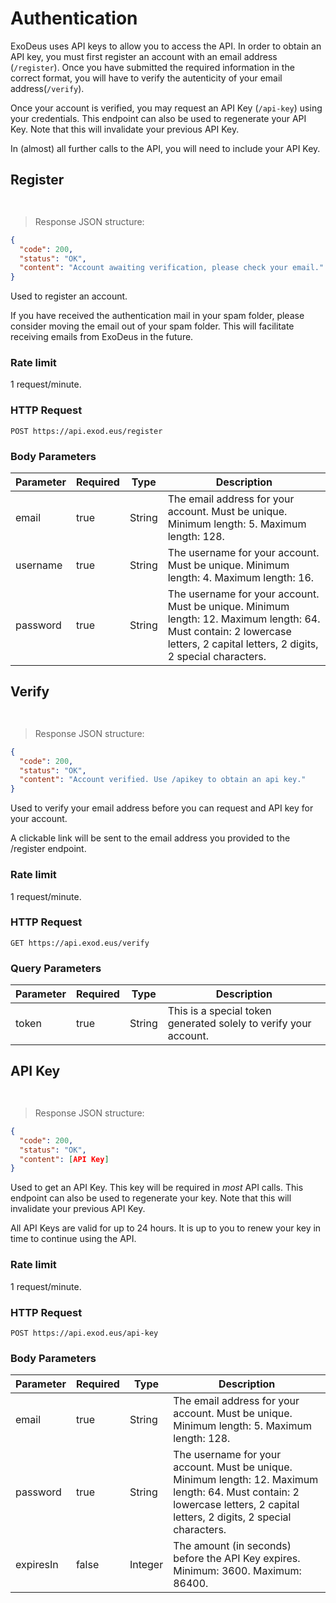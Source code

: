 # Authentication

ExoDeus uses API keys to allow you to access the API. In order to obtain an API key, you must first register an account with an email address (`/register`). Once you have submitted the required information in the correct format, you will have to verify the autenticity of your email address(`/verify`).

Once your account is verified, you may request an API Key (`/api-key`) using your credentials. This endpoint can also be used to regenerate your API Key. Note that this will invalidate your previous API Key.

In (almost) all further calls to the API, you will need to include your API Key.

## Register

```shell
```

```javascript
```

> Response JSON structure:

```json
{ 
  "code": 200, 
  "status": "OK", 
  "content": "Account awaiting verification, please check your email." 
}
```

Used to register an account.

<aside class="notice">
If you have received the authentication mail in your spam folder, please consider moving the email out of your spam folder. This will facilitate receiving emails from ExoDeus in the future.
</aside>

### Rate limit

1 request/minute.

### HTTP Request

`POST https://api.exod.eus/register`

### Body Parameters

Parameter | Required | Type    | Description
--------- | -------- | ------- | -----------
email     | true     | String  | The email address for your account. Must be unique. Minimum length: 5. Maximum length: 128.
username  | true     | String  | The username for your account. Must be unique. Minimum length: 4. Maximum length: 16. 
password  | true     | String  | The username for your account. Must be unique. Minimum length: 12. Maximum length: 64. Must contain: 2 lowercase letters, 2 capital letters, 2 digits, 2 special characters.


## Verify

```shell
```

```javascript
```

> Response JSON structure:

```json
{ 
  "code": 200, 
  "status": "OK", 
  "content": "Account verified. Use /apikey to obtain an api key." 
}
```

Used to verify your email address before you can request and API key for your account.

A clickable link will be sent to the email address you provided to the /register endpoint.

### Rate limit

1 request/minute.

### HTTP Request

`GET https://api.exod.eus/verify`

### Query Parameters

Parameter | Required | Type    | Description
--------- | -------- | ------- | -----------
token     | true     | String  | This is a special token generated solely to verify your account.


## API Key

```shell
```

```javascript
```

> Response JSON structure:

```json
{ 
  "code": 200, 
  "status": "OK", 
  "content": [API Key]
}
```

Used to get an API Key. This key will be required in *most* API calls. This endpoint can also be used to regenerate your key. Note that this will invalidate your previous API Key.

<aside class="notice">
All API Keys are valid for up to 24 hours. It is up to you to renew your key in time to continue using the API.
</aside>

### Rate limit

1 request/minute.

### HTTP Request

`POST https://api.exod.eus/api-key`

### Body Parameters

Parameter | Required | Type    | Description
--------- | -------- | ------- | -----------
email     | true     | String  | The email address for your account. Must be unique. Minimum length: 5. Maximum length: 128.
password  | true     | String  | The username for your account. Must be unique. Minimum length: 12. Maximum length: 64. Must contain: 2 lowercase letters, 2 capital letters, 2 digits, 2 special characters.
expiresIn | false    | Integer | The amount (in seconds) before the API Key expires. Minimum: 3600. Maximum: 86400.
